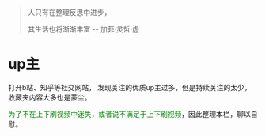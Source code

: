 > 人只有在整理反思中进步，
>
> 其生活也将渐渐丰富        --  加菲·灵哲·虚





# up主

打开b站、知乎等社交网站， 发现关注的优质up主过多，但是持续关注的太少，收藏夹内容大多也是蒙尘。

<font color='green'>为了不在上下刷视频中迷失，或者说不满足于上下刷视频</font>，因此整理本栏，聊以自慰。



